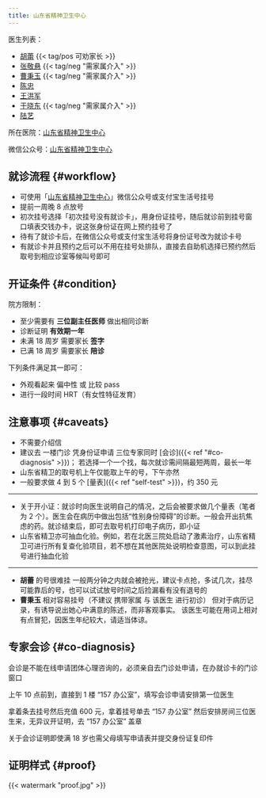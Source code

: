 ```yaml
---
title: 山东省精神卫生中心
---
```


<!-- ShanDong Mental Health Center -> sdmhc -->

医生列表：

- [胡蕾](https://www.haodf.com/doctor/293557.html) {{< tag/pos 可劝家长 >}}
- [张敬悬](https://www.haodf.com/doctor/119561.html) {{< tag/neg "需家属介入" >}}
- [曹秉玉](https://www.haodf.com/doctor/119528.html) {{< tag/neg "需家属介入" >}}
- [陈忠](https://www.haodf.com/doctor/6964430516.html)
- [王洪军](https://www.haodf.com/doctor/3133959974.html)
- [于晓东](https://www.haodf.com/doctor/6964430538.html) {{< tag/neg "需家属介入" >}}
- [陆艺](https://www.haodf.com/doctor/6964430486.html)

所在医院：[山东省精神卫生中心](https://amap.com/place/B0FFM4NU1Y)

微信公众号：[山东省精神卫生中心](weixin://sdsjswszx)

## 就诊流程 {#workflow}

- 可使用「[山东省精神卫生中心](weixin://sdsjswszx)」微信公众号或支付宝生活号挂号
- 提前一周晚 8 点放号
- 初次挂号选择「初次挂号没有就诊卡」，用身份证挂号，随后就诊前到挂号窗口填表交钱办卡，说这张身份证在网上预约挂号了
- 待有了就诊卡后，在微信公众号或支付宝生活号将身份证号改为就诊卡号
- 有就诊卡并且预约之后可以不用在挂号处排队，直接去自助机选择已预约然后取号到相应诊室等候叫号即可

## 开证条件 {#condition}

院方限制：

- 至少需要有 **三位副主任医师** 做出相同诊断
- 诊断证明 **有效期一年**
- 未满 18 周岁 需要家长 **签字**
- 已满 18 周岁 需要家长 **陪诊**

下列条件满足其一即可：

- 外观看起来 偏中性 或 比较 pass
- 进行一段时间 HRT（有女性特征发育）

## 注意事项 {#caveats}

- 不需要介绍信
- 建议去 一楼门诊 凭身份证申请 三位专家同时 [会诊]({{< ref "#co-diagnosis" >}})；
  若选择一个一个找，每次就诊需间隔最短两周，最长一年
- 山东省精卫的取号机上午仅能取上午的号，下午亦然
- 一般要求做 4 到 5 个 [量表]({{< ref "self-test" >}})，约 350 元

---

- 关于开小证：就诊时向医生说明自己的情况，之后会被要求做几个量表（笔者为 2
  个）。医生会在病历中做出包括“性别身份障碍”的诊断。一般会开出抗焦虑的药。就诊结束后，即可去取号机打印电子病历，即小证
- 山东省精卫亦可抽血化验。例如，若在北医三院处启动了激素治疗，山东省精卫可进行所有复查化验项目，若不想在其他医院处说明检查意图，可以到此挂号进行抽血化验

---

- **胡蕾** 的号很难挂 一般两分钟之内就会被抢光，建议卡点抢，多试几次，挂尽可能靠后的号，也可以试试放号时间之后捡漏看有没有退号的
- **曹秉玉** 相对容易挂号（不建议 携带家属 与 该医生 进行初诊） 但对于病历记录，有诱导说出她心中满意的陈述，而非客观事实。
  该医生可能在用词上相对有点冒犯，因医生年纪较大，请适当体谅。

## 专家会诊 {#co-diagnosis}

会诊是不能在线申请团体心理咨询的，必须亲自去门诊处申请，在办就诊卡的门诊窗口

上午 10 点前到，直接到 1 楼 “157 办公室”，填写会诊申请安排第一位医生

拿着条去挂号然后充值 600 元，拿着挂号单去 “157 办公室” 然后安排房间三位医生来，无异议开证明，去 “157 办公室” 盖章

关于会诊证明即使满 18 岁也需父母填写申请表并提交身份证复印件

## 证明样式 {#proof}

{{< watermark "proof.jpg" >}}
